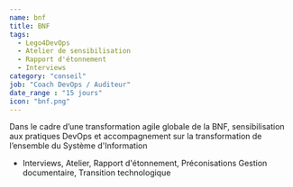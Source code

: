 ```yaml
---
name: bnf
title: BNF
tags:
  - Lego4DevOps
  - Atelier de sensibilisation
  - Rapport d'étonnement
  - Interviews
category: "conseil"
job: "Coach DevOps / Auditeur"
date_range : "15 jours"
icon: "bnf.png"
---
```


Dans le cadre d’une transformation agile globale de la BNF, sensibilisation aux pratiques DevOps et accompagnement sur la transformation de l’ensemble du Système d'Information 

- Interviews, Atelier, Rapport d'étonnement, Préconisations Gestion documentaire, Transition technologique




<!--

-->
